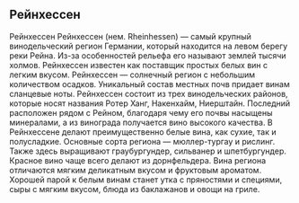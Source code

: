 ## Рейнхессен 

Рейнхессен
Рейнхессен (нем. Rheinhessen) — самый крупный винодельческий регион Германии, который находится на левом берегу реки Рейна. Из-за особенностей рельефа его называют землей тысячи холмов. Рейнхессен известен как поставщик простых белых вин с легким вкусом.
Рейнхессен — солнечный регион с небольшим количеством осадков. Уникальный состав местных почв придает винам сланцевые ноты. Рейнхессен состоит из трех винодельческих районов, которые носят названия Ротер Ханг, Накенхайм, Ниерштайн.
Последний расположен рядом с Рейном, благодаря чему его почвы насыщены минералами, а из винограда получается вино высокого качества.
В Рейнхессене делают преимущественно белые вина, как сухие, так и полусладкие. Основные сорта региона — мюллер-тургау и рислинг. Также здесь выращивают граубургундер, сильванер и шпетбургундер. Красное вино чаще всего делают из дорнфельдера.
Вина региона отличаются мягким деликатным вкусом и фруктовым ароматом.
 Хорошей парой к белым винам станет утка с пряностями и специями, сыры с мягким вкусом, блюда из баклажанов и овощи на гриле.
